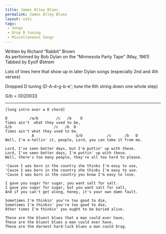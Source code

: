```yaml
---
title: James Alley Blues
permalink: James Alley Blues
layout: wiki
tags:
 - Songs
 - Drop D tuning
 - Miscellaneous Songs
---
```


Written by Richard “Rabbit” Brown  
As performed by Bob Dylan on the “Minnesota Party Tape” (May, 1961)  
Tabbed by Eyolf Østrem

Lots of lines here that show up in later Dylan songs (especially 2nd and
4th verses)

Dropped D tuning (D-A-d-g-b-e'; tune the 6th string down one whole step)

G/b = (0)20033

* * * * *

    [long intro over a D chord]

    D          /a/b        /c   /b    D
    Times ain't  what they used to be,
    G/b                   /c   /b  D
    Times ain't what they used to be.
                A                   G/b           /c      /b   D
    Well, I'm a-tellin' it, people, Lord, you can take it from me.

    Lord, I've seen better days, but I'm puttin' up with these.
    Lord, I've seen better days, I'm puttin' up with these.
    Well, there's too many people, they're all too hard to please.

    'Cause I was born in the country she thinks I'm easy to use,
    'Cause I was born in the country she thinks I'm easy to use.
    'Cause I was born in the country you know I'm easy to lose.

    I gave you sugar for sugar, you want salt for salt.
    I gave you sugar for sugar, but you want salt for salt,
    And if you can't get along, honey, it's your own damn fault.

    Sometimes I'm thinkin' you're too good to die,
    Sometimes I'm thinkin' you're too good to die,
    Other times I'm thinkin' you ought to be buried alive.

    These are the bluest blues that a man could ever have,
    These are the bluest blues a man could ever have.
    These are the darnest hard-luck blues a man could brag.
